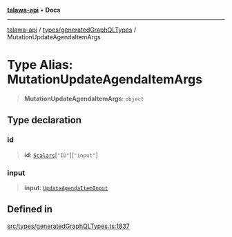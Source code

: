 [**talawa-api**](../../../README.md) • **Docs**

***

[talawa-api](../../../modules.md) / [types/generatedGraphQLTypes](../README.md) / MutationUpdateAgendaItemArgs

# Type Alias: MutationUpdateAgendaItemArgs

> **MutationUpdateAgendaItemArgs**: `object`

## Type declaration

### id

> **id**: [`Scalars`](Scalars.md)\[`"ID"`\]\[`"input"`\]

### input

> **input**: [`UpdateAgendaItemInput`](UpdateAgendaItemInput.md)

## Defined in

[src/types/generatedGraphQLTypes.ts:1837](https://github.com/PalisadoesFoundation/talawa-api/blob/3bacbf38707ebd3e3e5f1bc5b4cc7aa3b2adc169/src/types/generatedGraphQLTypes.ts#L1837)
